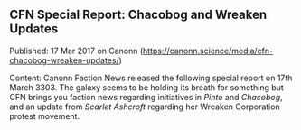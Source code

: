 ## CFN Special Report: Chacobog and Wreaken Updates

Published: 17 Mar 2017 on Canonn (https://canonn.science/media/cfn-chacobog-wreaken-updates/)

Content: Canonn Faction News released the following special report on 17th March 3303. The galaxy seems to be holding its breath for something but CFN brings you faction news regarding initiatives in *Pinto* and *Chacobog*, and an update from *Scarlet Ashcroft* regarding her Wreaken Corporation protest movement.